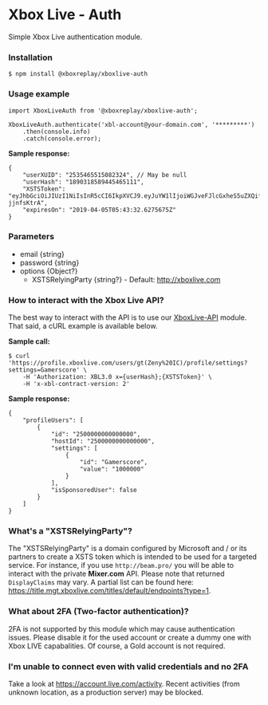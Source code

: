 # Xbox Live - Auth

Simple Xbox Live authentication module.

### Installation
```
$ npm install @xboxreplay/xboxlive-auth
```

### Usage example

```
import XboxLiveAuth from '@xboxreplay/xboxlive-auth';

XboxLiveAuth.authenticate('xbl-account@your-domain.com', '*********')
    .then(console.info)
    .catch(console.error);
```
**Sample response:**
```
{
    "userXUID": "2535465515082324", // May be null
    "userHash": "1890318589445465111",
    "XSTSToken": "eyJhbGciOiJIUzI1NiIsInR5cCI6IkpXVCJ9.eyJuYW1lIjoiWGJveFJlcGxheS5uZXQifQ.c2UraxPmZ4STYozrjFEW8SBqU0WjnIV0h-jjnfsKtrA",
    "expiresOn": "2019-04-05T05:43:32.6275675Z"
}
```

### Parameters

-   email {string}
-   password {string}
-   options {Object?}
    -   XSTSRelyingParty {string?} - Default: http://xboxlive.com

### How to interact with the Xbox Live API?

The best way to interact with the API is to use our [XboxLive-API](https://github.com/XboxReplay/xboxlive-api) module. That said, a cURL example is available below.

**Sample call:**
```
$ curl 'https://profile.xboxlive.com/users/gt(Zeny%20IC)/profile/settings?settings=Gamerscore' \
    -H 'Authorization: XBL3.0 x={userHash};{XSTSToken}' \
    -H 'x-xbl-contract-version: 2'
```

**Sample response:**

```
{
    "profileUsers": [
        {
            "id": "2500000000000000",
            "hostId": "2500000000000000",
            "settings": [
                {
                    "id": "Gamerscore",
                    "value": "1000000"
                }
            ],
            "isSponsoredUser": false
        }
    ]
}
```

### What's a "XSTSRelyingParty"?

The "XSTSRelyingParty" is a domain configured by Microsoft and / or its partners to create a XSTS token which is intended to be used for a targeted service. For instance, if you use `http://beam.pro/` you will be able to interact with the private **Mixer.com** API. Please note that returned `DisplayClaims` may vary. A partial list can be found here: https://title.mgt.xboxlive.com/titles/default/endpoints?type=1.

### What about 2FA (Two-factor authentication)?

2FA is not supported by this module which may cause authentication issues. Please disable it for the used account or create a dummy one with Xbox LIVE capabalities. Of course, a Gold account is not required.

### I'm unable to connect even with valid credentials and no 2FA

Take a look at https://account.live.com/activity. Recent activities (from unknown location, as a production server) may be blocked.

